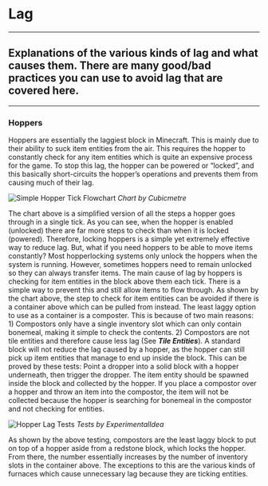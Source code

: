 # Lag
---
## Explanations of the various kinds of lag and what causes them. There are many good/bad practices you can use to avoid lag that are covered here.
---

### Hoppers

Hoppers are essentially the laggiest block in Minecraft. This is mainly due to their ability to suck item entities from the air. This requires the hopper to constantly check  for any item entities which is quite an expensive process for the game. To stop this lag, the hopper can be powered or “locked”, and this basically short-circuits the hopper’s operations and prevents them from causing much of their lag.

![Simple Hopper Tick Flowchart](https://cdn.discordapp.com/attachments/756677711111389236/834133822199169044/unknown.png)
_Chart by Cubicmetre_

The chart above is a simplified version of all the steps a hopper goes through in a single tick. As you can see, when the hopper is enabled (unlocked) there are far more steps to check than when it is locked (powered). Therefore, locking hoppers is a simple yet extremely effective way to reduce lag. But, what if you need hoppers to be able to move items constantly? Most hopperlocking systems only unlock the hoppers when the system is running. However, sometimes hoppers need to remain unlocked so they can always transfer items. The main cause of lag by hoppers is checking for item entities in the block above them each tick. There is a simple way to prevent this and still allow items to flow through. As shown by the chart above, the step to check for item entities can be avoided if there is a container above which can be pulled from instead. The least laggy option to use as a container is a composter. This is because of two main reasons: 1) Compostors only have a single inventory slot which can only contain bonemeal, making it simple to check the contents. 2) Compostors are not tile entities and therefore cause less lag (See ___Tile Entities___). A standard block will not reduce the lag caused by a hopper, as the hopper can still pick up item entities that manage to end up inside the block. This can be proved by these tests:  Point a dropper into a solid block with a hopper underneath, then trigger the dropper. The item entity should be spawned inside the block and collected by the hopper. If you place a compostor over a hopper and throw an item into the compostor, the item  will not be collected because the hopper is searching for bonemeal in the compostor and not checking for entities.

![Hopper Lag Tests](https://cdn.discordapp.com/attachments/756677711111389236/839539969990459402/hopper-lag-reduction-test-chart-image.png)
_Tests by ExperimentalIdea_

As shown by the above testing, compostors are the least laggy block to put on top of a hopper aside from a redstone block, which locks the hopper. From there, the number essentially increases by the number of inventory slots in the container above. The exceptions to this are the various kinds of furnaces which cause unnecessary lag because they are ticking entities.
